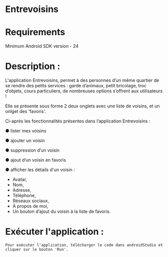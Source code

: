 # Entrevoisins

# Requirements

Minimum Android SDK version - 24

# Description :

L'application Entrevoisins, permet à des personnes d’un même quartier de se rendre des petits services : garde d’animaux, petit bricolage, troc d’objets, cours particuliers, de nombreuses options s’offrent aux utilisateurs !

Elle se présente sous forme 2 deux onglets avec une liste de voisins, et un onlget des 'favoris'.

Ci-après les fonctionnalités présentes dans l’application Entrevoisins :

● lister mes voisins

● ajouter un voisin

● suppression d’un voisin

● ajout d’un voisin en favoris

● afficher les détails d'un voisin :
  - Avatar,
  - Nom,
  - Adresse,
  - Téléphone,
  - Réseaux sociaux,
  - À propos de moi,
  - Un bouton d’ajout du voisin à la liste de favoris.


# Exécuter l'application :
    Pour exécuter l'application, télécharger le code dans androidStudio et cliquer sur le bouton 'Run'.